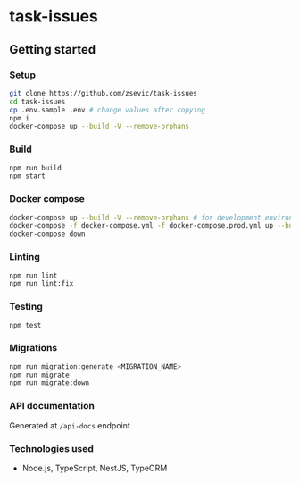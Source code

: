 # task-issues

## Getting started

### Setup

```bash
git clone https://github.com/zsevic/task-issues
cd task-issues
cp .env.sample .env # change values after copying
npm i
docker-compose up --build -V --remove-orphans
```

### Build

```bash
npm run build
npm start
```

### Docker compose

```bash
docker-compose up --build -V --remove-orphans # for development environment
docker-compose -f docker-compose.yml -f docker-compose.prod.yml up --build -V
docker-compose down
```

### Linting

```bash
npm run lint
npm run lint:fix
```

### Testing

```bash
npm test
```

### Migrations

```bash
npm run migration:generate <MIGRATION_NAME>
npm run migrate
npm run migrate:down
```

### API documentation

Generated at `/api-docs` endpoint

### Technologies used

- Node.js, TypeScript, NestJS, TypeORM
